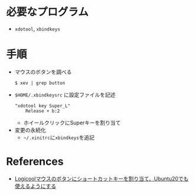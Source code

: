 # 必要なプログラム
- `xdotool`, `xbindkeys`
# 手順
- マウスのボタンを調べる
    ~~~
    $ xev | grep button
    ~~~
- `$HOME/.xbindkeysrc` に設定ファイルを記述
    ~~~
    "xdotool key Super_L"
        Release + b:2
    ~~~
    - ホイールクリックにSuperキーを割り当て
- 変更の永続化
    - `~/.xinitrc`に`xbindkeys`を追記
# References
- [Logicoolマウスのボタンにショートカットキーを割り当て、Ubuntu20でも使えるようにする](https://qiita.com/hgoj/items/2ce9905a37b19bb45e92)
